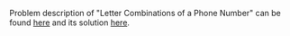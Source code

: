 Problem description of "Letter Combinations of a Phone Number" can be found [here](https://leetcode.com/problems/letter-combinations-of-a-phone-number/) and its solution [here]().